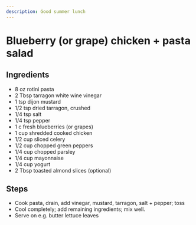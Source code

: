 ```yaml
---
description: Good summer lunch
---
```


# Blueberry \(or grape\) chicken + pasta salad

## Ingredients

* 8 oz rotini pasta
* 2 Tbsp tarragon white wine vinegar
* 1 tsp dijon mustard
* 1/2 tsp dried tarragon, crushed
* 1/4 tsp salt
* 1/4 tsp pepper
* 1 c fresh blueberries \(or grapes\)
* 1 cup shredded cooked chicken
* 1/2 cup sliced celery
* 1/2 cup chopped green peppers
* 1/4 cup chopped parsley
* 1/4 cup mayonnaise
* 1/4 cup yogurt
* 2 Tbsp toasted almond slices  \(optional\)

## Steps

* Cook pasta, drain, add vinegar, mustard, tarragon, salt + pepper; toss
* Cool completely; add remaining ingredients; mix well.
* Serve on e.g. butter lettuce leaves

